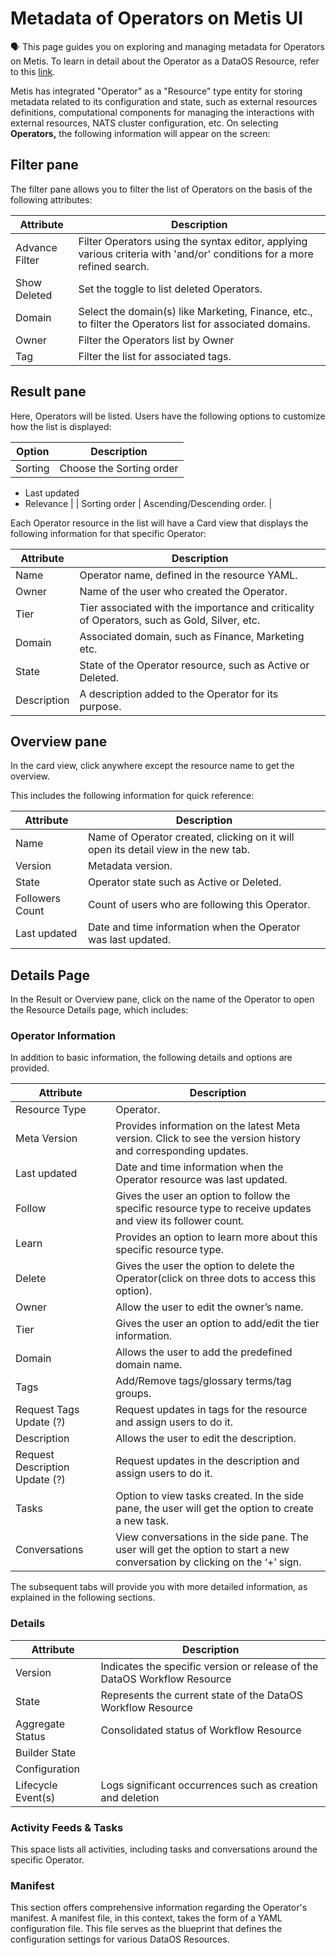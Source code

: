 # Metadata of Operators on Metis UI

<aside class="callout">
🗣 This page guides you on exploring and managing metadata for Operators on Metis. To learn in detail about the Operator as a  DataOS Resource, refer to this <a href="/resources/operator/">link</a>.

</aside>

Metis has integrated "Operator" as a "Resource" type entity for storing metadata related to its configuration and state, such as external resources definitions,  computational components for managing the interactions with external resources, NATS cluster configuration, etc. On selecting **Operators,** the following information will appear on the screen:

## Filter pane

The filter pane allows you to filter the list of Operators on the basis of the following attributes:

| Attribute | Description |
| --- | --- |
| Advance Filter | Filter Operators using the syntax editor, applying various criteria with 'and/or' conditions for a more refined search. |
| Show Deleted | Set the toggle to list deleted Operators. |
| Domain | Select the domain(s) like Marketing, Finance, etc., to filter the Operators list for associated domains. |
| Owner | Filter the Operators list by Owner |
| Tag | Filter the list for associated tags. |

## Result pane

Here, Operators will be listed. Users have the following options to customize how the list is displayed:

| Option | Description |
| --- | --- |
| Sorting | Choose the Sorting order
- Last updated
- Relevance |
| Sorting order | Ascending/Descending order. |

Each Operator resource in the list will have a Card view that displays the following information for that specific Operator:

| Attribute | Description |
| --- | --- |
| Name | Operator name, defined in the resource YAML. |
| Owner | Name of the user who created the Operator. |
| Tier | Tier associated with the importance and criticality of Operators, such as Gold, Silver, etc. |
| Domain | Associated domain, such as Finance, Marketing etc. |
| State | State of the Operator resource, such as Active or Deleted. |
| Description | A description added to the Operator for its purpose. |

## Overview pane

In the card view, click anywhere except the resource name to get the overview.

This includes the following information for quick reference:

| Attribute | Description |
| --- | --- |
| Name | Name of Operator created, clicking on it will open its detail view in the new tab. |
| Version | Metadata version. |
| State | Operator state such as Active or Deleted. |
| Followers Count | Count of users who are following this Operator. |
| Last updated | Date and time information when the Operator was last updated. |

## Details Page

In the Result or Overview pane, click on the name of the Operator to open the Resource Details page, which includes:

### **Operator Information**

In addition to basic information, the following details and options are provided.

| Attribute | Description |
| --- | --- |
| Resource Type | Operator. |
| Meta Version | Provides information on the latest Meta version. Click to see the version history and corresponding updates.  |
| Last updated | Date and time information when the Operator resource was last updated. |
| Follow | Gives the user an option to follow the specific resource type to receive updates and view its follower count. |
| Learn | Provides an option to learn more about this specific resource type. |
| Delete | Gives the user the option to delete the Operator(click on three dots to access this option). |
| Owner | Allow the user to edit the owner’s name. |
| Tier | Gives the user an option to add/edit the tier information. |
| Domain | Allows the user to add the predefined domain name. |
| Tags | Add/Remove tags/glossary terms/tag groups. |
| Request Tags Update (?) | Request updates in tags for the resource and assign users to do it. |
| Description | Allows the user to edit the description. |
| Request Description Update (?) | Request updates in the description and assign users to do it. |
| Tasks | Option to view tasks created. In the side pane, the user will get the option to create a new task. |
| Conversations | View conversations in the side pane. The user will get the option to start a new conversation by clicking on the ‘+’ sign. |

The subsequent tabs will provide you with more detailed information, as explained in the following sections.

### **Details**

| Attribute | Description |
| --- | --- |
| Version | Indicates the specific version or release of the DataOS Workflow Resource |
| State | Represents the current state of the DataOS Workflow Resource |
| Aggregate Status | Consolidated status of Workflow Resource |
| Builder State |  |
| Configuration |  |
| Lifecycle Event(s) | Logs significant occurrences such as creation and deletion |

### **Activity Feeds & Tasks**

This space lists all activities, including tasks and conversations around the specific Operator.

### **Manifest**
This section offers comprehensive information regarding the Operator's manifest. A manifest file, in this context, takes the form of a YAML configuration file. This file serves as the blueprint that defines the configuration settings for various DataOS Resources.